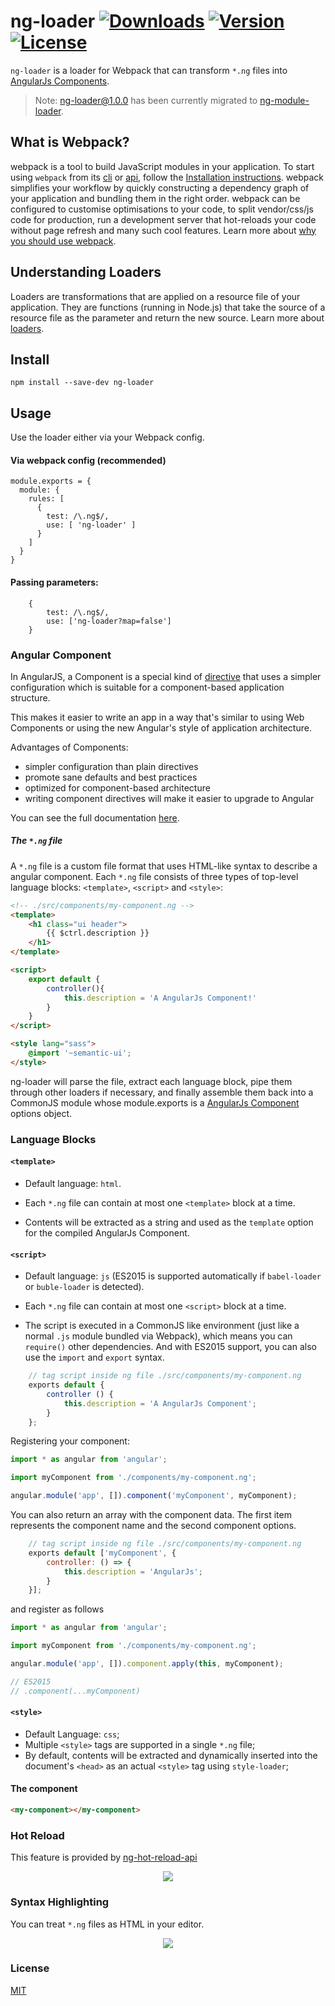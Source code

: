 # ng-loader <a href="https://www.npmjs.com/package/ng-component-loader"><img src="https://img.shields.io/npm/dt/ng-component-loader.svg" alt="Downloads"></a> <a href="https://www.npmjs.com/package/ng-loader"><img src="https://img.shields.io/npm/v/ng-loader.svg" alt="Version"></a> <a href="https://www.npmjs.com/package/ng-loader"><img src="https://img.shields.io/npm/l/ng-loader.svg" alt="License"></a>

`ng-loader` is a loader for Webpack that can transform `*.ng` files into [AngularJs Components](https://docs.angularjs.org/guide/component).

> Note: ng-loader@1.0.0 has been currently migrated to [ng-module-loader](https://gituhb.com/owen-it/ng-module-loader).

## What is Webpack?

webpack is a tool to build JavaScript modules in your application. To start using `webpack` from its [cli](https://webpack.js.org/api/cli) or [api](https://webpack.js.org/api/node), follow the [Installation instructions](https://webpack.js.org/guides/installation).
webpack simplifies your workflow by quickly constructing a dependency graph of your application and bundling them in the right order. webpack can be configured to customise optimisations to your code, to split vendor/css/js code for production, run a development server that hot-reloads your code without page refresh and many such cool features. Learn more about [why you should use webpack](https://webpack.js.org/guides/why-webpack).

## Understanding Loaders 

Loaders are transformations that are applied on a resource file of your application. They are functions (running in Node.js) that take the source of a resource file as the parameter and return the new source.
Learn more about [loaders](https://webpack.js.org/concepts/loaders/).

## Install

```
npm install --save-dev ng-loader 
```

## Usage

Use the loader either via your Webpack config.

#### Via webpack config (recommended)

```
module.exports = {
  module: {
    rules: [
      {
        test: /\.ng$/,
        use: [ 'ng-loader' ]
      }
    ]
  }
}
```

#### Passing parameters: 

```
	{
        test: /\.ng$/, 
        use: ['ng-loader?map=false']
    }
```

### Angular Component

In AngularJS, a Component is a special kind of [directive](https://docs.angularjs.org/guide/directive) that uses a simpler
configuration which is suitable for a component-based application structure.

This makes it easier to write an app in a way that's similar to using Web Components or using the new Angular's
style of application architecture.

Advantages of Components:
- simpler configuration than plain directives
- promote sane defaults and best practices
- optimized for component-based architecture
- writing component directives will make it easier to upgrade to Angular

You can see the full documentation [here](https://docs.angularjs.org/guide/component).

##### The `*.ng` file

A `*.ng` file is a custom file format that uses HTML-like syntax to describe a angular component. Each `*.ng` file consists of three types of top-level language blocks: `<template>`, `<script>` and `<style>`:

```html
<!-- ./src/components/my-component.ng -->
<template>
    <h1 class="ui header">
        {{ $ctrl.description }}
    </h1>
</template>

<script>
    export default {
        controller(){
            this.description = 'A AngularJs Component!'
        }
    }
</script>

<style lang="sass">
    @import '~semantic-ui';
</style>
```

ng-loader will parse the file, extract each language block, pipe them through other loaders if necessary, and finally assemble them back into a CommonJS module whose module.exports is a [AngularJs Component](https://docs.angularjs.org/guide/component) options object.

### Language Blocks

#### `<template>`

- Default language: `html`.

- Each `*.ng` file can contain at most one `<template>` block at a time.

- Contents will be extracted as a string and used as the `template` option for the compiled AngularJs Component.

#### `<script>`

- Default language: `js` (ES2015 is supported automatically if `babel-loader` or `buble-loader` is detected).

- Each `*.ng` file can contain at most one `<script>` block at a time.

- The script is executed in a CommonJS like environment (just like a normal `.js` module bundled via Webpack), which means you can `require()` other dependencies. And with ES2015 support, you can also use the `import` and `export` syntax.

```js
    // tag script inside ng file ./src/components/my-component.ng
    exports default {
        controller () {
            this.description = 'A AngularJs Component';
        }
    };
```
Registering your component:

```js
import * as angular from 'angular';

import myComponent from './components/my-component.ng';

angular.module('app', []).component('myComponent', myComponent);
```

You can also return an array with the component data. The first item represents the component name and the second component options.

```js
    // tag script inside ng file ./src/components/my-component.ng
    exports default ['myComponent', {
        controller: () => {
            this.description = 'AngularJs';
        }
    }];
```

and register as follows

```js
import * as angular from 'angular';

import myComponent from './components/my-component.ng';

angular.module('app', []).component.apply(this, myComponent);

// ES2015
// .component(...myComponent)
```

#### `<style>`

- Default Language: `css`;
- Multiple `<style>` tags are supported in a single `*.ng` file;
- By default, contents will be extracted and dynamically inserted into the document's `<head>` as an actual `<style>` tag using `style-loader`;

#### The component

```html
<my-component></my-component>
```

### Hot Reload

This feature is provided by [ng-hot-reload-api](https://github.com/owen-it/ng-hot-reload-api)

<p align="center">
    <a href="https://raw.githubusercontent.com/owen-it/ng-loader/master/hot-reload.gif" target="_blank">
        <img src="https://raw.githubusercontent.com/owen-it/ng-loader/master/hot-reload.gif" />
    </a>
</p>

### Syntax Highlighting

You can treat `*.ng` files as HTML in your editor.

<p align="center">
    <a href="https://raw.githubusercontent.com/owen-it/ng-loader/master/syntax-highlighting.png" target="_blank">
        <img src="https://raw.githubusercontent.com/owen-it/ng-loader/master/syntax-highlighting.png" />
    </a>
</p>

### License

[MIT](http://opensource.org/licenses/MIT)
